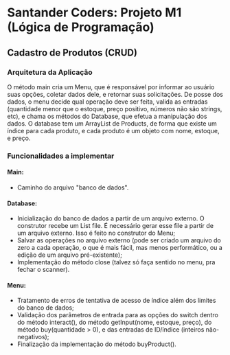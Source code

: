 # Santander Coders: Projeto M1 (Lógica de Programação)
## Cadastro de Produtos (CRUD)

### Arquitetura da Aplicação
O método main cria um Menu, que é responsável por informar ao usuário suas opções, coletar dados dele, e retornar suas solicitações. De posse dos dados, o menu decide qual operação deve ser feita, valida as entradas (quantidade menor que o estoque, preço positivo, números não são strings, etc), e chama os métodos do Database, que efetua a manipulação dos dados. O database tem um ArrayList de Products, de forma que existe um índice para cada produto, e cada produto é um objeto com nome, estoque, e preço.

### Funcionalidades a implementar
#### Main:
- Caminho do arquivo "banco de dados".

#### Database:
- Inicialização do banco de dados a partir de um arquivo externo. O construtor recebe um List<Product> file. É necessário gerar esse file a partir de um arquivo externo. Isso é feito no construtor do Menu;
- Salvar as operações no arquivo externo (pode ser criado um arquivo do zero a cada operação, o que é mais fácil, mas menos performático, ou a edição de um arquivo pré-existente);
- Implementação do método close (talvez só faça sentido no menu, pra fechar o scanner).

#### Menu:
- Tratamento de erros de tentativa de acesso de índice além dos limites do banco de dados;
- Validação dos parâmetros de entrada para as opções do switch dentro do método interact(), do método getInput(nome, estoque, preço), do método buy(quantidade > 0), e das entradas de ID/índice (inteiros não-negativos);
- Finalização da implementação do método buyProduct().
